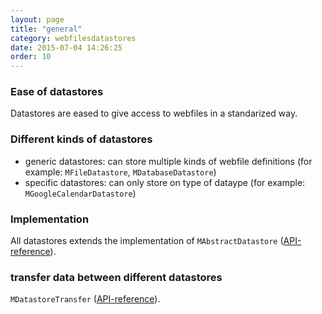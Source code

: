 ```yaml
---
layout: page
title: "general"
category: webfilesdatastores
date: 2015-07-04 14:26:25
order: 10
---
```


### Ease of datastores
Datastores are eased to give access to webfiles in a standarized way.

### Different kinds of datastores
 - generic datastores: can store multiple kinds of webfile definitions (for example: `MFileDatastore`, `MDatabaseDatastore`)
 - specific datastores: can only store on type of dataype (for example: `MGoogleCalendarDatastore`)

### Implementation
All datastores extends the implementation of `MAbstractDatastore` ([API-reference](http://sebastianmonzel.github.io/webfiles-framework-php-api/class-simpleserv.webfilesframework.core.datastore.MAbstractDatastore.html)).

### transfer data between different datastores

`MDatastoreTransfer` ([API-reference](http://sebastianmonzel.github.io/webfiles-framework-php-api/class-simpleserv.webfilesframework.core.datastore.MDatastoreTransfer.html)).
